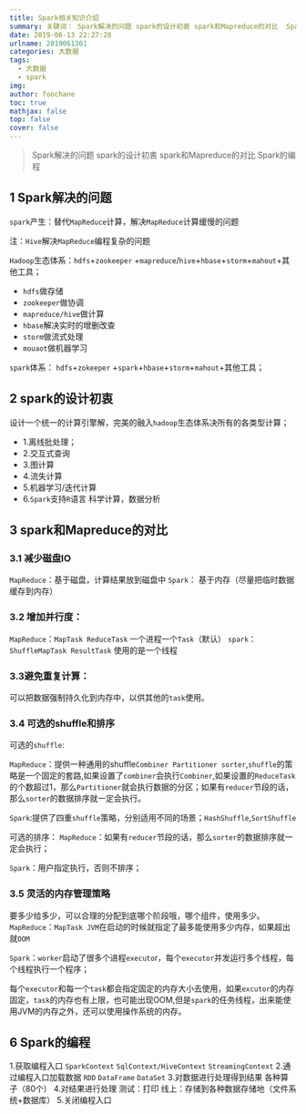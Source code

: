 ```yaml
---
title: Spark相关知识介绍
summary: 关键词： Spark解决的问题 spark的设计初衷 spark和Mapreduce的对比  Spark的编程
date: 2019-06-13 22:27:28
urlname: 2019061301
categories: 大数据
tags:
  - 大数据
  - spark
img: 
author: foochane
toc: true
mathjax: false
top: false
cover: false
---
```


<!-- 
文章作者：[foochane](https://foochane.cn/) 
</br>
原文链接：[https://foochane.cn/article/2019061301.html](https://foochane.cn/article/2019061301.html)  
-->

>Spark解决的问题 spark的设计初衷 spark和Mapreduce的对比  Spark的编程

## 1 Spark解决的问题
`spark`产生：替代`MapReduce`计算，解决`MapReduce`计算缓慢的问题

注：`Hive`解决`MapReduce`编程复杂的问题


`Hadoop`生态体系：`hdfs`+`zookeeper` +`mapreduce`/`hive`+`hbase`+`storm`+`mahout`+其他工具；

- `hdfs`做存储
- `zookeeper`做协调 
- `mapreduce/hive`做计算
- `hbase`解决实时的增删改查
- `storm`做流式处理
- `mouaot`做机器学习

`spark`体系：
`hdfs`+`zokeeper` +`spark`+`hbase`+`storm`+`mahout`+其他工具；


## 2 spark的设计初衷
设计一个统一的计算引擎解，完美的融入`hadoop`生态体系决所有的各类型计算；
- 1.离线批处理；
- 2.交互式查询
- 3.图计算
- 4.流失计算
- 5.机器学习/迭代计算
- 6.`Spark`支持`R`语言 科学计算，数据分析

## 3 spark和Mapreduce的对比
### 3.1 减少磁盘IO
`MapReduce`：基于磁盘，计算结果放到磁盘中
`Spark`： 基于内存（尽量把临时数据缓存到内存）

### 3.2 增加并行度：
`MapReduce`：`MapTask ReduceTask` 一个进程一个`Task`（默认）
`spark`：`ShuffleMapTask ResultTask` 使用的是一个线程

### 3.3避免重复计算：
可以把数据强制持久化到内存中，以供其他的`task`使用。

### 3.4 可选的shuffle和排序

可选的`shuffle`:

`MapReduce`：提供一种通用的shuffle`Combiner Partitioner sorter`,`shuffle`的策略是一个固定的套路,如果设置了`combiner`会执行`Combiner`,如果设置的`ReduceTask`的个数超过1，那么`Partitioner`就会执行数据的分区；如果有`reducer`节段的话，那么`sorter`的数据排序就一定会执行。

`Spark`:提供了四重`shuffle`策略，分别适用不同的场景；`HashShuffle`,`SortShuffle`

可选的排序：
`MapReduce`：如果有`reducer`节段的话，那么`sorter`的数据排序就一定会执行；

`Spark`：用户指定执行，否则不排序；

### 3.5 灵活的内存管理策略

要多少给多少，可以合理的分配到底哪个阶段哦，哪个组件，使用多少。
`MapReduce`：`MapTask JVM`在启动的时候就指定了最多能使用多少内存，如果超出就`OOM`

`Spark`：`worker`启动了很多个进程`executo`r，每个`executor`并发运行多个线程，每个线程执行一个程序；

每个`executor`和每一个`task`都会指定固定的内存大小去使用，如果`excutor`的内存固定，`task`的内存也有上限，也可能出现OOM,但是`spark`的任务线程，出来能使用JVM的内存之外，还可以使用操作系统的内存。


## 6 Spark的编程
1.获取编程入口
`SparkContext`
`SqlContext/HiveContext`
`StreamingContext`
2.通过编程入口加载数据
`RDD`
`DataFrame`
`DataSet`
3.对数据进行处理得到结果
各种算子（80个）
4.对结果进行处理
测试：打印
线上：存储到各种数据存储地（文件系统+数据库）
5.关闭编程入口
